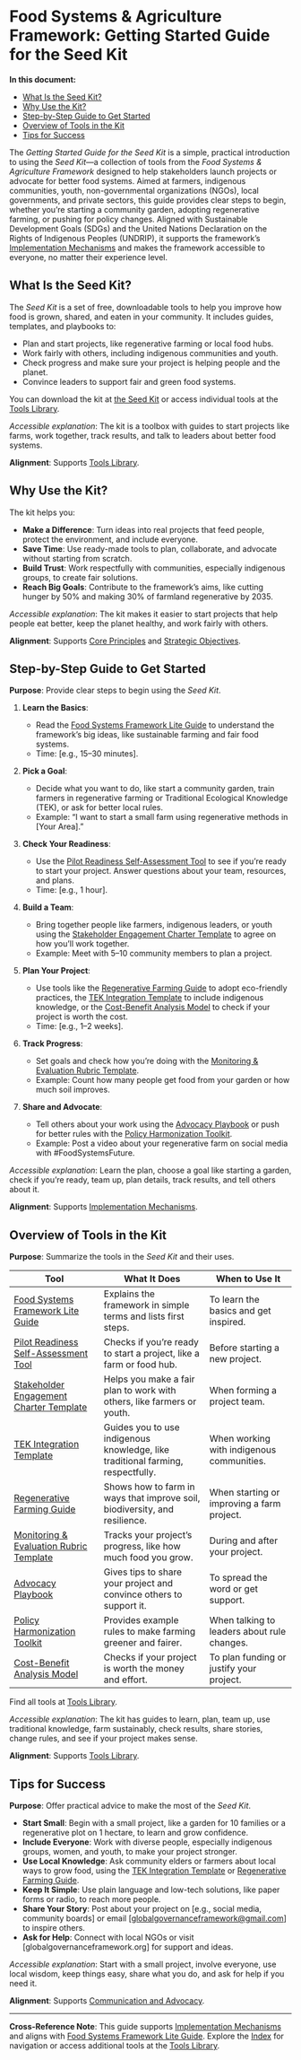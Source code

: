 # Food Systems & Agriculture Framework: Getting Started Guide for the Seed Kit

**In this document:**
- [What Is the Seed Kit?](#what-is-the-seed-kit)
- [Why Use the Kit?](#why-use-the-kit)
- [Step-by-Step Guide to Get Started](#step-by-step-guide-to-get-started)
- [Overview of Tools in the Kit](#overview-of-tools-in-the-kit)
- [Tips for Success](#tips-for-success)

The *Getting Started Guide for the Seed Kit* is a simple, practical introduction to using the *Seed Kit*—a collection of tools from the *Food Systems & Agriculture Framework* designed to help stakeholders launch projects or advocate for better food systems. Aimed at farmers, indigenous communities, youth, non-governmental organizations (NGOs), local governments, and private sectors, this guide provides clear steps to begin, whether you’re starting a community garden, adopting regenerative farming, or pushing for policy changes. Aligned with Sustainable Development Goals (SDGs) and the United Nations Declaration on the Rights of Indigenous Peoples (UNDRIP), it supports the framework’s [Implementation Mechanisms](/frameworks/docs/implementation/food-systems#08-implementation-mechanisms) and makes the framework accessible to everyone, no matter their experience level.

## What Is the Seed Kit?
The *Seed Kit* is a set of free, downloadable tools to help you improve how food is grown, shared, and eaten in your community. It includes guides, templates, and playbooks to:
- Plan and start projects, like regenerative farming or local food hubs.
- Work fairly with others, including indigenous communities and youth.
- Check progress and make sure your project is helping people and the planet.
- Convince leaders to support fair and green food systems.

You can download the kit at [the Seed Kit](/frameworks/tools/food-systems/seed-kit-en.zip) or access individual tools at the [Tools Library](/frameworks/tools/food-systems).

*Accessible explanation*: The kit is a toolbox with guides to start projects like farms, work together, track results, and talk to leaders about better food systems.

**Alignment**: Supports [Tools Library](/frameworks/tools/food-systems).

## Why Use the Kit?
The kit helps you:
- **Make a Difference**: Turn ideas into real projects that feed people, protect the environment, and include everyone.
- **Save Time**: Use ready-made tools to plan, collaborate, and advocate without starting from scratch.
- **Build Trust**: Work respectfully with communities, especially indigenous groups, to create fair solutions.
- **Reach Big Goals**: Contribute to the framework’s aims, like cutting hunger by 50% and making 30% of farmland regenerative by 2035.

*Accessible explanation*: The kit makes it easier to start projects that help people eat better, keep the planet healthy, and work fairly with others.

**Alignment**: Supports [Core Principles](/frameworks/docs/implementation/food-systems#06-core-principles) and [Strategic Objectives](/frameworks/docs/implementation/food-systems#07-strategic-objectives).

## Step-by-Step Guide to Get Started
**Purpose**: Provide clear steps to begin using the *Seed Kit*.

1. **Learn the Basics**:
   - Read the [Food Systems Framework Lite Guide](/frameworks/tools/food-systems/food-systems-framework-lite-guide-en.md) to understand the framework’s big ideas, like sustainable farming and fair food systems.
   - Time: [e.g., 15–30 minutes].

2. **Pick a Goal**:
   - Decide what you want to do, like start a community garden, train farmers in regenerative farming or Traditional Ecological Knowledge (TEK), or ask for better local rules.
   - Example: “I want to start a small farm using regenerative methods in [Your Area].”

3. **Check Your Readiness**:
   - Use the [Pilot Readiness Self-Assessment Tool](/frameworks/tools/food-systems/pilot-readiness-self-assessment-tool-en.md) to see if you’re ready to start your project. Answer questions about your team, resources, and plans.
   - Time: [e.g., 1 hour].

4. **Build a Team**:
   - Bring together people like farmers, indigenous leaders, or youth using the [Stakeholder Engagement Charter Template](/frameworks/tools/food-systems/stakeholder-engagement-charter-en.md) to agree on how you’ll work together.
   - Example: Meet with 5–10 community members to plan a project.

5. **Plan Your Project**:
   - Use tools like the [Regenerative Farming Guide](/frameworks/tools/food-systems/regenerative-farming-guide-en.md) to adopt eco-friendly practices, the [TEK Integration Template](/frameworks/tools/food-systems/tek-integration-template-en.md) to include indigenous knowledge, or the [Cost-Benefit Analysis Model](/frameworks/tools/food-systems/cost-benefit-analysis-model-en.md) to check if your project is worth the cost.
   - Time: [e.g., 1–2 weeks].

6. **Track Progress**:
   - Set goals and check how you’re doing with the [Monitoring & Evaluation Rubric Template](/frameworks/tools/food-systems/monitoring-evaluation-rubric-en.md).
   - Example: Count how many people get food from your garden or how much soil improves.

7. **Share and Advocate**:
   - Tell others about your work using the [Advocacy Playbook](/frameworks/tools/food-systems/advocacy-playbook-en.md) or push for better rules with the [Policy Harmonization Toolkit](/frameworks/tools/food-systems/policy-harmonization-toolkit-en.md).
   - Example: Post a video about your regenerative farm on social media with #FoodSystemsFuture.

*Accessible explanation*: Learn the plan, choose a goal like starting a garden, check if you’re ready, team up, plan details, track results, and tell others about it.

**Alignment**: Supports [Implementation Mechanisms](/frameworks/docs/implementation/food-systems#08-implementation-mechanisms).

## Overview of Tools in the Kit
**Purpose**: Summarize the tools in the *Seed Kit* and their uses.

| Tool | What It Does | When to Use It |
|------|--------------|----------------|
| [Food Systems Framework Lite Guide](/frameworks/tools/food-systems/food-systems-framework-lite-guide-en.md) | Explains the framework in simple terms and lists first steps. | To learn the basics and get inspired. |
| [Pilot Readiness Self-Assessment Tool](/frameworks/tools/food-systems/pilot-readiness-self-assessment-tool-en.md) | Checks if you’re ready to start a project, like a farm or food hub. | Before starting a new project. |
| [Stakeholder Engagement Charter Template](/frameworks/tools/food-systems/stakeholder-engagement-charter-en.md) | Helps you make a fair plan to work with others, like farmers or youth. | When forming a project team. |
| [TEK Integration Template](/frameworks/tools/food-systems/tek-integration-template-en.md) | Guides you to use indigenous knowledge, like traditional farming, respectfully. | When working with indigenous communities. |
| [Regenerative Farming Guide](/frameworks/tools/food-systems/regenerative-farming-guide-en.md) | Shows how to farm in ways that improve soil, biodiversity, and resilience. | When starting or improving a farm project. |
| [Monitoring & Evaluation Rubric Template](/frameworks/tools/food-systems/monitoring-evaluation-rubric-en.md) | Tracks your project’s progress, like how much food you grow. | During and after your project. |
| [Advocacy Playbook](/frameworks/tools/food-systems/advocacy-playbook-en.md) | Gives tips to share your project and convince others to support it. | To spread the word or get support. |
| [Policy Harmonization Toolkit](/frameworks/tools/food-systems/policy-harmonization-toolkit-en.md) | Provides example rules to make farming greener and fairer. | When talking to leaders about rule changes. |
| [Cost-Benefit Analysis Model](/frameworks/tools/food-systems/cost-benefit-analysis-model-en.md) | Checks if your project is worth the money and effort. | To plan funding or justify your project. |

Find all tools at [Tools Library](/frameworks/tools/food-systems).

*Accessible explanation*: The kit has guides to learn, plan, team up, use traditional knowledge, farm sustainably, check results, share stories, change rules, and see if your project makes sense.

**Alignment**: Supports [Tools Library](/frameworks/tools/food-systems).

## Tips for Success
**Purpose**: Offer practical advice to make the most of the *Seed Kit*.

- **Start Small**: Begin with a small project, like a garden for 10 families or a regenerative plot on 1 hectare, to learn and grow confidence.
- **Include Everyone**: Work with diverse people, especially indigenous groups, women, and youth, to make your project stronger.
- **Use Local Knowledge**: Ask community elders or farmers about local ways to grow food, using the [TEK Integration Template](/frameworks/tools/food-systems/tek-integration-template-en.md) or [Regenerative Farming Guide](/frameworks/tools/food-systems/regenerative-farming-guide-en.md).
- **Keep It Simple**: Use plain language and low-tech solutions, like paper forms or radio, to reach more people.
- **Share Your Story**: Post about your project on [e.g., social media, community boards] or email [globalgovernanceframework@gmail.com] to inspire others.
- **Ask for Help**: Connect with local NGOs or visit [globalgovernanceframework.org] for support and ideas.

*Accessible explanation*: Start with a small project, involve everyone, use local wisdom, keep things easy, share what you do, and ask for help if you need it.

**Alignment**: Supports [Communication and Advocacy](/frameworks/docs/implementation/food-systems#13-communication-advocacy).

---

**Cross-Reference Note**: This guide supports [Implementation Mechanisms](/frameworks/docs/implementation/food-systems#08-implementation-mechanisms) and aligns with [Food Systems Framework Lite Guide](/frameworks/tools/food-systems/food-systems-framework-lite-guide-en.md). Explore the [Index](/frameworks/docs/implementation/food-systems) for navigation or access additional tools at the [Tools Library](/frameworks/tools/food-systems).
